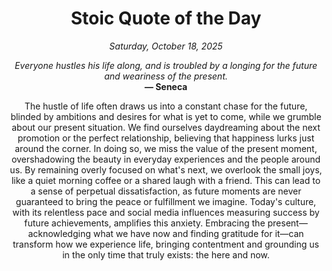 <h1 align="center">Stoic Quote of the Day</h1>
<p align="center"><em><!--START_SECTION:current-date-->
Saturday, October 18, 2025
<!--END_SECTION:current-date--></em></p>
<p align="center">
    <em><!--START_SECTION:quote-text-->
Everyone hustles his life along, and is troubled by a longing for the future and weariness of the present.
<!--END_SECTION:quote-text--></em><br>
    <strong>— <!--START_SECTION:quote-author-->
Seneca
<!--END_SECTION:quote-author--></strong>
</p>

<p align="center" style="max-width:600px;margin:0 auto;">
<!--START_SECTION:quote-interpretation-->
The hustle of life often draws us into a constant chase for the future, blinded by ambitions and desires for what is yet to come, while we grumble about our present situation. We find ourselves daydreaming about the next promotion or the perfect relationship, believing that happiness lurks just around the corner. In doing so, we miss the value of the present moment, overshadowing the beauty in everyday experiences and the people around us. By remaining overly focused on what's next, we overlook the small joys, like a quiet morning coffee or a shared laugh with a friend. This can lead to a sense of perpetual dissatisfaction, as future moments are never guaranteed to bring the peace or fulfillment we imagine. Today's culture, with its relentless pace and social media influences measuring success by future achievements, amplifies this anxiety. Embracing the present—acknowledging what we have now and finding gratitude for it—can transform how we experience life, bringing contentment and grounding us in the only time that truly exists: the here and now.
<!--END_SECTION:quote-interpretation-->
</p>
